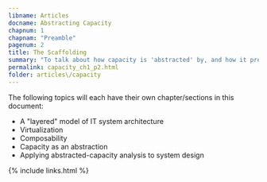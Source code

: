 ```yaml
---
libname: Articles
docname: Abstracting Capacity
chapnum: 1
chapnam: "Preamble"
pagenum: 2
title: The Scaffolding
summary: "To talk about how capacity is 'abstracted' by, and how it presents in relation to: reliability; virtualization; and composability we have to be clear on what we think all those things mean."
permalink: capacity_ch1_p2.html
folder: articles\/capacity
---
```


The following topics will each have their own chapter/sections in this document:

* A "layered" model of IT system architecture
* Virtualization
* Composability
* Capacity as an abstraction
* Applying abstracted-capacity analysis to system design

{% include links.html %}